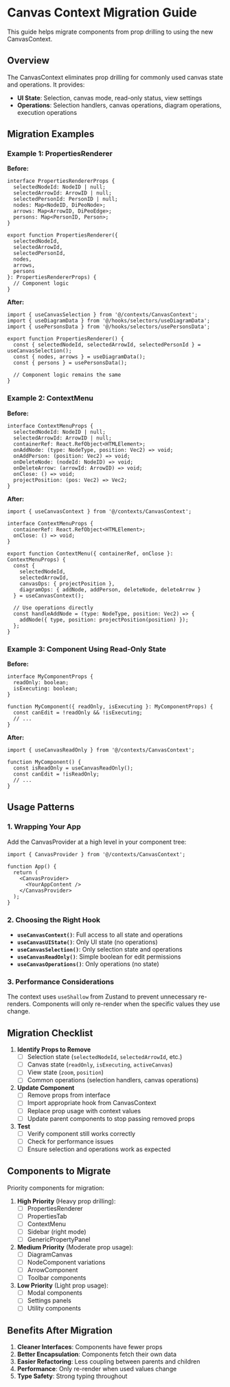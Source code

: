 # Canvas Context Migration Guide

This guide helps migrate components from prop drilling to using the new CanvasContext.

## Overview

The CanvasContext eliminates prop drilling for commonly used canvas state and operations. It provides:

- **UI State**: Selection, canvas mode, read-only status, view settings
- **Operations**: Selection handlers, canvas operations, diagram operations, execution operations

## Migration Examples

### Example 1: PropertiesRenderer

**Before:**
```tsx
interface PropertiesRendererProps {
  selectedNodeId: NodeID | null;
  selectedArrowId: ArrowID | null;
  selectedPersonId: PersonID | null;
  nodes: Map<NodeID, DiPeoNode>;
  arrows: Map<ArrowID, DiPeoEdge>;
  persons: Map<PersonID, Person>;
}

export function PropertiesRenderer({
  selectedNodeId,
  selectedArrowId,
  selectedPersonId,
  nodes,
  arrows,
  persons
}: PropertiesRendererProps) {
  // Component logic
}
```

**After:**
```tsx
import { useCanvasSelection } from '@/contexts/CanvasContext';
import { useDiagramData } from '@/hooks/selectors/useDiagramData';
import { usePersonsData } from '@/hooks/selectors/usePersonsData';

export function PropertiesRenderer() {
  const { selectedNodeId, selectedArrowId, selectedPersonId } = useCanvasSelection();
  const { nodes, arrows } = useDiagramData();
  const { persons } = usePersonsData();
  
  // Component logic remains the same
}
```

### Example 2: ContextMenu

**Before:**
```tsx
interface ContextMenuProps {
  selectedNodeId: NodeID | null;
  selectedArrowId: ArrowID | null;
  containerRef: React.RefObject<HTMLElement>;
  onAddNode: (type: NodeType, position: Vec2) => void;
  onAddPerson: (position: Vec2) => void;
  onDeleteNode: (nodeId: NodeID) => void;
  onDeleteArrow: (arrowId: ArrowID) => void;
  onClose: () => void;
  projectPosition: (pos: Vec2) => Vec2;
}
```

**After:**
```tsx
import { useCanvasContext } from '@/contexts/CanvasContext';

interface ContextMenuProps {
  containerRef: React.RefObject<HTMLElement>;
  onClose: () => void;
}

export function ContextMenu({ containerRef, onClose }: ContextMenuProps) {
  const { 
    selectedNodeId, 
    selectedArrowId,
    canvasOps: { projectPosition },
    diagramOps: { addNode, addPerson, deleteNode, deleteArrow }
  } = useCanvasContext();
  
  // Use operations directly
  const handleAddNode = (type: NodeType, position: Vec2) => {
    addNode({ type, position: projectPosition(position) });
  };
}
```

### Example 3: Component Using Read-Only State

**Before:**
```tsx
interface MyComponentProps {
  readOnly: boolean;
  isExecuting: boolean;
}

function MyComponent({ readOnly, isExecuting }: MyComponentProps) {
  const canEdit = !readOnly && !isExecuting;
  // ...
}
```

**After:**
```tsx
import { useCanvasReadOnly } from '@/contexts/CanvasContext';

function MyComponent() {
  const isReadOnly = useCanvasReadOnly();
  const canEdit = !isReadOnly;
  // ...
}
```

## Usage Patterns

### 1. Wrapping Your App

Add the CanvasProvider at a high level in your component tree:

```tsx
import { CanvasProvider } from '@/contexts/CanvasContext';

function App() {
  return (
    <CanvasProvider>
      <YourAppContent />
    </CanvasProvider>
  );
}
```

### 2. Choosing the Right Hook

- **`useCanvasContext()`**: Full access to all state and operations
- **`useCanvasUIState()`**: Only UI state (no operations)
- **`useCanvasSelection()`**: Only selection state and operations
- **`useCanvasReadOnly()`**: Simple boolean for edit permissions
- **`useCanvasOperations()`**: Only operations (no state)

### 3. Performance Considerations

The context uses `useShallow` from Zustand to prevent unnecessary re-renders. Components will only re-render when the specific values they use change.

## Migration Checklist

1. **Identify Props to Remove**
   - [ ] Selection state (`selectedNodeId`, `selectedArrowId`, etc.)
   - [ ] Canvas state (`readOnly`, `isExecuting`, `activeCanvas`)
   - [ ] View state (`zoom`, `position`)
   - [ ] Common operations (selection handlers, canvas operations)

2. **Update Component**
   - [ ] Remove props from interface
   - [ ] Import appropriate hook from CanvasContext
   - [ ] Replace prop usage with context values
   - [ ] Update parent components to stop passing removed props

3. **Test**
   - [ ] Verify component still works correctly
   - [ ] Check for performance issues
   - [ ] Ensure selection and operations work as expected

## Components to Migrate

Priority components for migration:

1. **High Priority** (Heavy prop drilling):
   - [ ] PropertiesRenderer
   - [ ] PropertiesTab
   - [ ] ContextMenu
   - [ ] Sidebar (right mode)
   - [ ] GenericPropertyPanel

2. **Medium Priority** (Moderate prop usage):
   - [ ] DiagramCanvas
   - [ ] NodeComponent variations
   - [ ] ArrowComponent
   - [ ] Toolbar components

3. **Low Priority** (Light prop usage):
   - [ ] Modal components
   - [ ] Settings panels
   - [ ] Utility components

## Benefits After Migration

1. **Cleaner Interfaces**: Components have fewer props
2. **Better Encapsulation**: Components fetch their own data
3. **Easier Refactoring**: Less coupling between parents and children
4. **Performance**: Only re-render when used values change
5. **Type Safety**: Strong typing throughout
